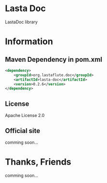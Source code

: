 Lasta Doc
=======================
LastaDoc library

# Information
## Maven Dependency in pom.xml
```xml
<dependency>
    <groupId>org.lastaflute.doc</groupId>
    <artifactId>lasta-doc</artifactId>
    <version>0.2.6</version>
</dependency>
```

## License
Apache License 2.0

## Official site
comming soon...

# Thanks, Friends
comming soon...
